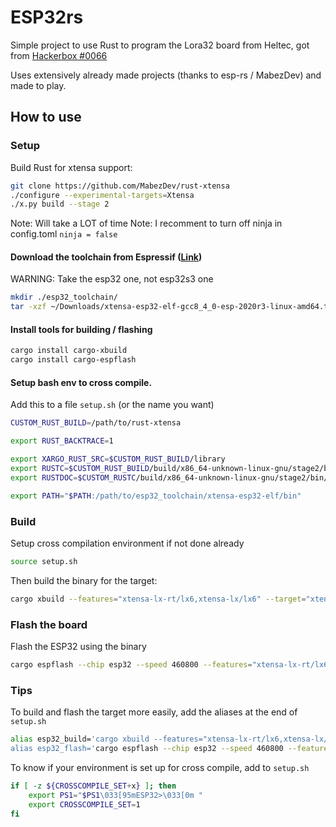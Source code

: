 # ESP32rs
Simple project to use Rust to program the Lora32 board from Heltec, got from [Hackerbox #0066](https://hackerboxes.com/products/hackerbox-0066-radio-star)

Uses extensively already made projects (thanks to esp-rs / MabezDev) and made to play.

## How to use
### Setup
Build Rust for xtensa support:
```bash
git clone https://github.com/MabezDev/rust-xtensa
./configure --experimental-targets=Xtensa
./x.py build --stage 2
```
Note:	Will take a LOT of time
Note:	I recomment to turn off ninja in config.toml `ninja = false`

#### Download the toolchain from Espressif ([Link](https://github.com/espressif/crosstool-NG/releases))
WARNING:	Take the esp32 one, not esp32s3 one
```bash
mkdir ./esp32_toolchain/
tar -xzf ~/Downloads/xtensa-esp32-elf-gcc8_4_0-esp-2020r3-linux-amd64.tar.gz -C ./esp32_toolchain/
```

#### Install tools for building / flashing
```bash
cargo install cargo-xbuild
cargo install cargo-espflash
```

#### Setup bash env to cross compile.
Add this to a file `setup.sh` (or the name you want)

```bash
CUSTOM_RUST_BUILD=/path/to/rust-xtensa

export RUST_BACKTRACE=1

export XARGO_RUST_SRC=$CUSTOM_RUST_BUILD/library
export RUSTC=$CUSTOM_RUST_BUILD/build/x86_64-unknown-linux-gnu/stage2/bin/rustc
export RUSTDOC=$CUSTOM_RUSTC/build/x86_64-unknown-linux-gnu/stage2/bin/rustdoc

export PATH="$PATH:/path/to/esp32_toolchain/xtensa-esp32-elf/bin"
```

### Build

Setup cross compilation environment if not done already
```bash
source setup.sh
```

Then build the binary for the target:
```bash
cargo xbuild --features="xtensa-lx-rt/lx6,xtensa-lx/lx6" --target="xtensa-esp32-none-elf"
```

### Flash the board
Flash the ESP32 using the binary
```bash
cargo espflash --chip esp32 --speed 460800 --features="xtensa-lx-rt/lx6,xtensa-lx/lx6" /dev/ttyUSB0
```

### Tips
To build and flash the target more easily, add the aliases at the end of `setup.sh`
```bash
alias esp32_build='cargo xbuild --features="xtensa-lx-rt/lx6,xtensa-lx/lx6" --target="xtensa-esp32-none-elf"
alias esp32_flash='cargo espflash --chip esp32 --speed 460800 --features="xtensa-lx-rt/lx6,xtensa-lx/lx6" /dev/ttyUSB0'
```

To know if your environment is set up for cross compile, add to `setup.sh`
```bash
if [ -z ${CROSSCOMPILE_SET+x} ]; then
	export PS1="$PS1\033[95mESP32>\033[0m "
	export CROSSCOMPILE_SET=1
fi
```
